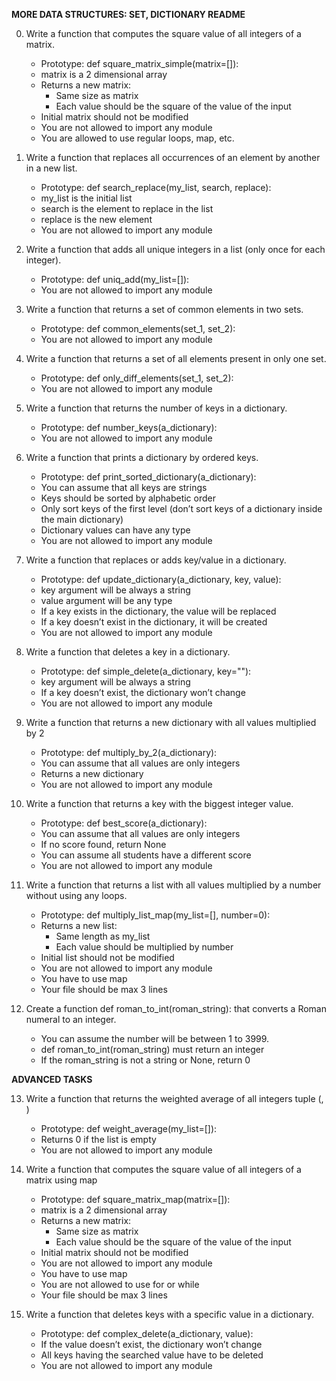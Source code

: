 **MORE DATA STRUCTURES: SET, DICTIONARY README**

0. Write a function that computes the square value of all integers of a matrix.
	* Prototype: def square_matrix_simple(matrix=[]):
	* matrix is a 2 dimensional array
	* Returns a new matrix:
		* Same size as matrix
		* Each value should be the square of the value of the input
	* Initial matrix should not be modified
	* You are not allowed to import any module
	* You are allowed to use regular loops, map, etc.

1. Write a function that replaces all occurrences of an element by another in a new list.
	* Prototype: def search_replace(my_list, search, replace):
	* my_list is the initial list
	* search is the element to replace in the list
	* replace is the new element
	* You are not allowed to import any module

2. Write a function that adds all unique integers in a list (only once for each integer).
	* Prototype: def uniq_add(my_list=[]):
	* You are not allowed to import any module

3. Write a function that returns a set of common elements in two sets.
	* Prototype: def common_elements(set_1, set_2):
	* You are not allowed to import any module

4. Write a function that returns a set of all elements present in only one set.
	* Prototype: def only_diff_elements(set_1, set_2):
	* You are not allowed to import any module

5. Write a function that returns the number of keys in a dictionary.
	* Prototype: def number_keys(a_dictionary):
	* You are not allowed to import any module

6. Write a function that prints a dictionary by ordered keys.
	* Prototype: def print_sorted_dictionary(a_dictionary):
	* You can assume that all keys are strings
	* Keys should be sorted by alphabetic order
	* Only sort keys of the first level (don’t sort keys of a dictionary inside the main dictionary)
	* Dictionary values can have any type
	* You are not allowed to import any module

7. Write a function that replaces or adds key/value in a dictionary.
	* Prototype: def update_dictionary(a_dictionary, key, value):
	* key argument will be always a string
	* value argument will be any type
	* If a key exists in the dictionary, the value will be replaced
	* If a key doesn’t exist in the dictionary, it will be created
	* You are not allowed to import any module

8. Write a function that deletes a key in a dictionary.
	* Prototype: def simple_delete(a_dictionary, key=""):
	* key argument will be always a string
	* If a key doesn’t exist, the dictionary won’t change
	* You are not allowed to import any module

9. Write a function that returns a new dictionary with all values multiplied by 2
	* Prototype: def multiply_by_2(a_dictionary):
	* You can assume that all values are only integers
	* Returns a new dictionary
	* You are not allowed to import any module

10. Write a function that returns a key with the biggest integer value.
	* Prototype: def best_score(a_dictionary):
	* You can assume that all values are only integers
	* If no score found, return None
	* You can assume all students have a different score
	* You are not allowed to import any module

11. Write a function that returns a list with all values multiplied by a number without using any loops.
	* Prototype: def multiply_list_map(my_list=[], number=0):
	* Returns a new list:
		* Same length as my_list
		* Each value should be multiplied by number
	* Initial list should not be modified
	* You are not allowed to import any module
	* You have to use map
	* Your file should be max 3 lines

12. Create a function def roman_to_int(roman_string): that converts a Roman numeral to an integer.
	* You can assume the number will be between 1 to 3999.
	* def roman_to_int(roman_string) must return an integer
	* If the roman_string is not a string or None, return 0

**ADVANCED TASKS**

13. Write a function that returns the weighted average of all integers tuple (<score>, <weight>)
	* Prototype: def weight_average(my_list=[]):
	* Returns 0 if the list is empty
	* You are not allowed to import any module

14. Write a function that computes the square value of all integers of a matrix using map
	* Prototype: def square_matrix_map(matrix=[]):
	* matrix is a 2 dimensional array
	* Returns a new matrix:
		* Same size as matrix
		* Each value should be the square of the value of the input
	* Initial matrix should not be modified
	* You are not allowed to import any module
	* You have to use map
	* You are not allowed to use for or while
	* Your file should be max 3 lines

15. Write a function that deletes keys with a specific value in a dictionary.
	* Prototype: def complex_delete(a_dictionary, value):
	* If the value doesn’t exist, the dictionary won’t change
	* All keys having the searched value have to be deleted
	* You are not allowed to import any module
